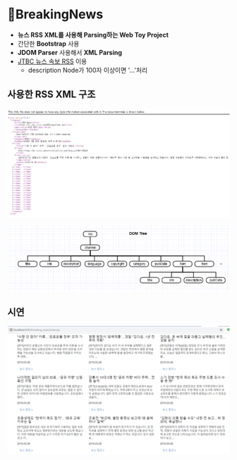 # 📰BreakingNews

* **뉴스 RSS XML를 사용해 Parsing하는 Web Toy Project**
* 간단한 **Bootstrap** 사용
* **JDOM Parser** 사용해서 **XML Parsing**
* [JTBC 뉴스 속보 RSS](http://fs.jtbc.joins.com//RSS/newsflash.xml) 이용
  * description Node가 100자 이상이면 '...'처리 

## 사용한 RSS XML 구조

![01](https://github.com/younggeun0/younggeun0.github.io/blob/master/_posts/img/toyProjects/BreakingNews/01.png?raw=true)

![03](https://github.com/younggeun0/younggeun0.github.io/blob/master/_posts/img/toyProjects/BreakingNews/03.png?raw=true)

## 시연

![02](https://github.com/younggeun0/younggeun0.github.io/blob/master/_posts/img/toyProjects/BreakingNews/02.png?raw=true)


